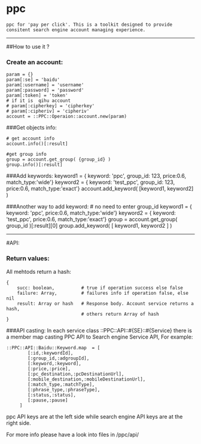ppc
===

    ppc for 'pay per click'. This is a toolkit designed to provide consitent search engine account managing experience.

----------
##How to use it ?

### Create an account:
    param = {}
    param[:se] = 'baidu'
    param[:username] = 'username'
    param[:password] = 'password'
    param[:token] = 'token'
    # if it is  qihu account
    # param[:cipherkey] = 'cipherkey'
    # param[:cipheriv] = 'cipheriv'
    account = ::PPC::Operaion::account.new(param)
    
###Get objects info:

    # get account info
    account.info()[:result]
    
    #get group info
    group = account.get_group( {group_id} )
    group.info()[:result]

###Add keywords:
    keyword1 = { keyword: 'ppc', group_id: 123, price:0.6, match_type:'wide'}
    keyword2 = { keyword: 'test_ppc', group_id: 123, price:0.6, match_type:'exact'}
    account.add_keyword( [keyword1, keyword2] )
    
###Another way to add keyword:
    # no need to enter group_id
    keyword1 = { keyword: 'ppc', price:0.6, match_type:'wide'}
    keyword2 = { keyword: 'test_ppc', price:0.6, match_type:'exact'}
    group = account.get_group( group_id )[:result][0]
    group.add_keyword( [ keyword1, keyword2 ] ) 
    
    
-----------------------------------------------
    
#API:

### Return values:
All mehtods return a hash:
    
    {
        succ: boolean,          # true if operation success else false
        failure: Array,         # failures info if operation false, else nil
        result: Array or hash   # Response body. Account service returns a hash, 
                                # others return Array of hash
    }
    

###API casting:
In each service class ::PPC::API::#{SE}::#{Service} there is a member map casting PPC API to Search engine Service API, 
For example:

    ::PPC::API::Baidu::Keyword.map  = [
            [:id,:keywordId],
            [:group_id,:adgroupId],
            [:keyword,:keyword],
            [:price,:price],
            [:pc_destination,:pcDestinationUrl],
            [:mobile_destination,:mobileDestinationUrl],
            [:match_type,:matchType],
            [:phrase_type,:phraseType],
            [:status,:status],
            [:pause,:pause]
         ]

ppc API keys are at the left side while search engine API keys are at the right side. 

For more info please have a look into files in /ppc/api/  
    

